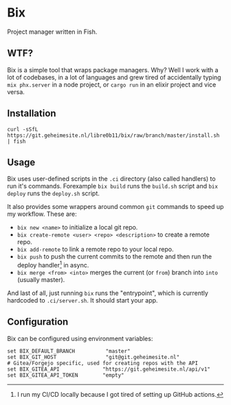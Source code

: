 # Bix

Project manager written in Fish.

## WTF?

Bix is a simple tool that wraps package managers. Why? Well I work with a lot of codebases, in a lot of languages and grew tired of accidentally typing `mix phx.server` in a node project, or `cargo run` in an elixir project and vice versa.

## Installation

```shell
curl -sSfL https://git.geheimesite.nl/libre0b11/bix/raw/branch/master/install.sh | fish
```

## Usage

Bix uses user-defined scripts in the `.ci` directory (also called handlers) to run it's commands. Forexample `bix build` runs the `build.sh` script and `bix deploy` runs the `deploy.sh` script.

It also provides some wrappers around common `git` commands to speed up my workflow. These are:

- `bix new <name>` to initialize a local git repo.
- `bix create-remote <user> <repo> <description>` to create a remote repo.
- `bix add-remote` to link a remote repo to your local repo.
- `bix push` to push the current commits to the remote and then run the deploy handler[^1] in async.
- `bix merge <from> <into>` merges the current (or `from`) branch into `into` (usually master).

And last of all, just running `bix` runs the "entrypoint", which is currently hardcoded to `.ci/server.sh`. It should start your app.

## Configuration

Bix can be configured using environment variables:

```fish
set BIX_DEFAULT_BRANCH          "master"
set BIX_GIT_HOST                "git@git.geheimesite.nl"
# Gitea/Forgejo specific, used for creating repos with the API
set BIX_GITEA_API              "https://git.geheimesite.nl/api/v1"
set BIX_GITEA_API_TOKEN        "empty"
```

[^1]: I run my CI/CD locally because I got tired of setting up GitHub actions.
